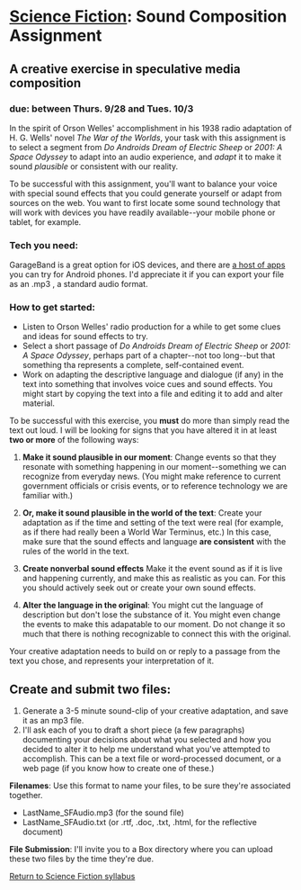 # [Science Fiction](https://ebeshero.github.io/scienceFiction/): Sound Composition Assignment
## A creative exercise in speculative media composition


### due: between Thurs. 9/28 and Tues. 10/3 

In the spirit of Orson Welles' accomplishment in his 1938 radio adaptation of H. G. Wells' novel *The War of the Worlds*, your task with this assignment is to select a segment from *Do Androids Dream of Electric Sheep* or *2001: A Space Odyssey* to adapt into an audio experience, and *adapt* it to make it sound *plausible* or consistent with our reality. 

To be successful with this assignment, you'll want to balance your voice with special sound effects that you could generate yourself or adapt from sources on the web. You want to first locate some sound technology that will work with devices you have readily available--your mobile phone or tablet, for example. 

### Tech you need: 
GarageBand is a great option for iOS devices, and there are [a host of apps](http://android.appstorm.net/roundups/utilities-roundups/10-powerful-audio-recording-apps/) you can try for Android phones. I'd appreciate it if you can export your file as an .mp3 , a standard audio format. 

### How to get started:
* Listen to Orson Welles' radio production for a while to get some clues and ideas for sound effects to try. 
* Select a short passage of *Do Androids Dream of Electric Sheep* or *2001: A Space Odyssey*, perhaps part of a chapter--not too long--but that something tha represents a complete, self-contained event.
* Work on adapting the descriptive language and dialogue (if any) in the text into something that involves voice cues and sound effects. You might start by copying the text into a file and editing it to add and alter material. 

To be successful with this exercise, you **must** do more than simply read the text out loud. I will be looking for signs that you have altered it in at least **two or more** of the following ways:

1. **Make it sound plausible in our moment**: Change events so that they resonate with something happening in our moment--something we can recognize from everyday news. (You might make reference to current government officials or crisis events, or to reference technology we are familiar with.)

1. **Or, make it sound plausible in the world of the text**: Create your adaptation as if the time and setting of the text were real (for example, as if there had really been a World War Terminus, etc.) In this case, make sure that the sound effects and language **are consistent** with the rules of the world in the text.   

1. **Create nonverbal sound effects** Make it the event sound as if it is live and happening currently, and make this as realistic as you can. For this you should actively seek out or create your own sound effects. 

1. **Alter the language in the original**: You might cut the language of description but don't lose the substance of it. You might even change the events to make this adapatable to our moment. Do not change it so much that there is nothing recognizable to connect this with the original.

Your creative adaptation needs to build on or reply to a passage from the text you chose, and represents your interpretation of it.

## Create and submit two files:

1. Generate a 3-5 minute sound-clip of your creative adaptation, and save it as an mp3 file.
1. I'll ask each of you to draft a short piece (a few paragraphs) documenting your decisions about what you selected and how you decided to alter it to help me understand what you've attempted to accomplish. This can be a text file or word-processed document, or a web page (if you know how to create one of these.) 

**Filenames**: Use this format to name your files, to be sure they're associated together.
* LastName_SFAudio.mp3 (for the sound file)
* LastName_SFAudio.txt (or .rtf, .doc, .txt, .html, for the reflective document)

**File Submission**: I'll invite you to a Box directory where you can upload these two files by the time they're due.

[Return to Science Fiction syllabus](https://ebeshero.github.io/scienceFiction/)








